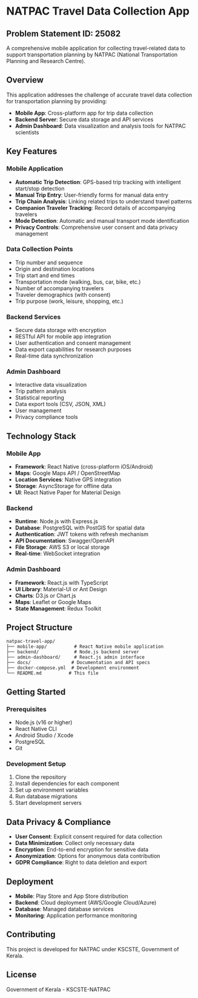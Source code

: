 # NATPAC Travel Data Collection App

## Problem Statement ID: 25082

A comprehensive mobile application for collecting travel-related data to support transportation planning by NATPAC (National Transportation Planning and Research Centre).

## Overview

This application addresses the challenge of accurate travel data collection for transportation planning by providing:

- **Mobile App**: Cross-platform app for trip data collection
- **Backend Server**: Secure data storage and API services
- **Admin Dashboard**: Data visualization and analysis tools for NATPAC scientists

## Key Features

### Mobile Application
- **Automatic Trip Detection**: GPS-based trip tracking with intelligent start/stop detection
- **Manual Trip Entry**: User-friendly forms for manual data entry
- **Trip Chain Analysis**: Linking related trips to understand travel patterns
- **Companion Traveler Tracking**: Record details of accompanying travelers
- **Mode Detection**: Automatic and manual transport mode identification
- **Privacy Controls**: Comprehensive user consent and data privacy management

### Data Collection Points
- Trip number and sequence
- Origin and destination locations
- Trip start and end times
- Transportation mode (walking, bus, car, bike, etc.)
- Number of accompanying travelers
- Traveler demographics (with consent)
- Trip purpose (work, leisure, shopping, etc.)

### Backend Services
- Secure data storage with encryption
- RESTful API for mobile app integration
- User authentication and consent management
- Data export capabilities for research purposes
- Real-time data synchronization

### Admin Dashboard
- Interactive data visualization
- Trip pattern analysis
- Statistical reporting
- Data export tools (CSV, JSON, XML)
- User management
- Privacy compliance tools

## Technology Stack

### Mobile App
- **Framework**: React Native (cross-platform iOS/Android)
- **Maps**: Google Maps API / OpenStreetMap
- **Location Services**: Native GPS integration
- **Storage**: AsyncStorage for offline data
- **UI**: React Native Paper for Material Design

### Backend
- **Runtime**: Node.js with Express.js
- **Database**: PostgreSQL with PostGIS for spatial data
- **Authentication**: JWT tokens with refresh mechanism
- **API Documentation**: Swagger/OpenAPI
- **File Storage**: AWS S3 or local storage
- **Real-time**: WebSocket integration

### Admin Dashboard
- **Framework**: React.js with TypeScript
- **UI Library**: Material-UI or Ant Design
- **Charts**: D3.js or Chart.js
- **Maps**: Leaflet or Google Maps
- **State Management**: Redux Toolkit

## Project Structure

```
natpac-travel-app/
├── mobile-app/          # React Native mobile application
├── backend/             # Node.js backend server
├── admin-dashboard/     # React.js admin interface
├── docs/               # Documentation and API specs
├── docker-compose.yml  # Development environment
└── README.md          # This file
```

## Getting Started

### Prerequisites
- Node.js (v16 or higher)
- React Native CLI
- Android Studio / Xcode
- PostgreSQL
- Git

### Development Setup
1. Clone the repository
2. Install dependencies for each component
3. Set up environment variables
4. Run database migrations
5. Start development servers

## Data Privacy & Compliance

- **User Consent**: Explicit consent required for data collection
- **Data Minimization**: Collect only necessary data
- **Encryption**: End-to-end encryption for sensitive data
- **Anonymization**: Options for anonymous data contribution
- **GDPR Compliance**: Right to data deletion and export

## Deployment

- **Mobile**: Play Store and App Store distribution
- **Backend**: Cloud deployment (AWS/Google Cloud/Azure)
- **Database**: Managed database services
- **Monitoring**: Application performance monitoring

## Contributing

This project is developed for NATPAC under KSCSTE, Government of Kerala.

## License

Government of Kerala - KSCSTE-NATPAC